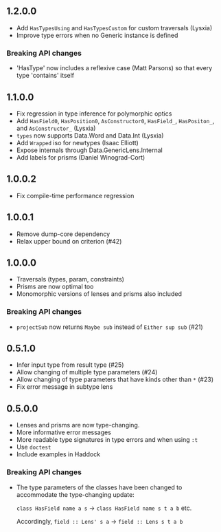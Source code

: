 ## 1.2.0.0
- Add `HasTypesUsing` and `HasTypesCustom` for custom traversals (Lysxia)
- Improve type errors when no Generic instance is defined

### Breaking API changes
- 'HasType' now includes a reflexive case (Matt Parsons) so that every type 'contains' itself

## 1.1.0.0
- Fix regression in type inference for polymorphic optics
- Add `HasField0`, `HasPosition0`, `AsConstructor0`, `HasField_`, `HasPositon_`, and `AsConstructor_` (Lysxia)
- `types` now supports Data.Word and Data.Int (Lysxia)
- Add `Wrapped` iso for newtypes (Isaac Elliott)
- Expose internals through Data.GenericLens.Internal
- Add labels for prisms (Daniel Winograd-Cort)

## 1.0.0.2
- Fix compile-time performance regression

## 1.0.0.1
- Remove dump-core dependency
- Relax upper bound on criterion (#42)

## 1.0.0.0
- Traversals (types, param, constraints)
- Prisms are now optimal too
- Monomorphic versions of lenses and prisms also included

### Breaking API changes
- `projectSub` now returns `Maybe sub` instead of `Either sup sub` (#21)

## 0.5.1.0
- Infer input type from result type (#25)
- Allow changing of multiple type parameters (#24)
- Allow changing of type parameters that have kinds other than `*` (#23)
- Fix error message in subtype lens

## 0.5.0.0

- Lenses and prisms are now type-changing.
- More informative error messages
- More readable type signatures in type errors and when using `:t`
- Use `doctest`
- Include examples in Haddock

### Breaking API changes

- The type parameters of the classes have been changed to accommodate
  the type-changing update:
  
  `class HasField name a s` -> `class HasField name s t a b` etc.
  
  Accordingly, `field :: Lens' s a` -> `field :: Lens s t a b`
